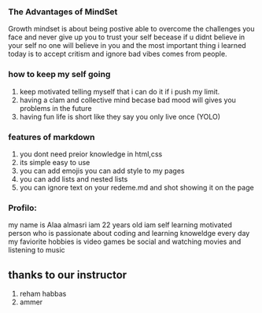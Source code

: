 ### The Advantages of MindSet 
Growth mindset is about being postive able to overcome the challenges you face and never give up you to trust your self becease if u didnt believe in your self no one will believe in you and the most important thing i learned today is to accept critism and ignore bad vibes comes from people.


### how to keep my self going 
1.  keep motivated telling myself that i can do it if i push my limit.
2. having a clam and collective mind becase bad mood will gives you problems in the future
3. having fun life is short like they say you only live once (YOLO)

### features of markdown
1. you dont need preior knowledge in html,css
2. its simple easy to use
3. you can add emojis you can add style to my pages
4. you can add lists and nested lists
5. you can ignore text on your redeme.md and shot showing it on the page

 ### Profilo:
 my name is Alaa almasri iam 22 years old iam self learning motivated person who is passionate about coding and learning knoweldge every day my faviorite hobbies is video games be social and watching movies and listening to music
 
 ## thanks to our instructor 
 1. reham habbas
 2. ammer
 
 
